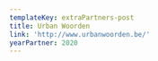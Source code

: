 ```yaml
---
templateKey: extraPartners-post
title: Urban Woorden
link: 'http://www.urbanwoorden.be/'
yearPartner: 2020
---
```

